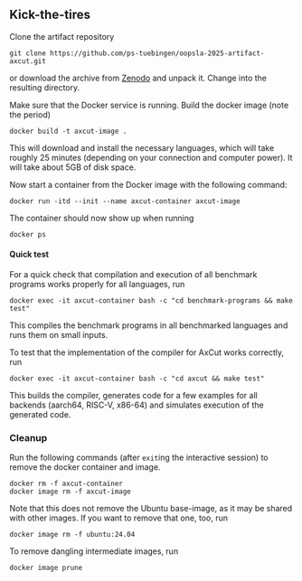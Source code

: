 ## Kick-the-tires
Clone the artifact repository

```
git clone https://github.com/ps-tuebingen/oopsla-2025-artifact-axcut.git
```

or download the archive from [Zenodo](https://doi.org/10.5281/zenodo.14597445) and unpack it.
Change into the resulting directory.

Make sure that the Docker service is running.
Build the docker image (note the period)

```
docker build -t axcut-image .
```

This will download and install the necessary languages, which will take roughly 25 minutes (depending on your connection and computer power).
It will take about 5GB of disk space.

Now start a container from the Docker image with the following command:

```
docker run -itd --init --name axcut-container axcut-image
```

The container should now show up when running

```
docker ps
```

#### Quick test
For a quick check that compilation and execution of all benchmark programs works properly for all languages, run

```
docker exec -it axcut-container bash -c "cd benchmark-programs && make test"
```

This compiles the benchmark programs in all benchmarked languages and runs them on small inputs.

To test that the implementation of the compiler for AxCut works correctly, run

```
docker exec -it axcut-container bash -c "cd axcut && make test"
```

This builds the compiler, generates code for a few examples for all backends (aarch64, RISC-V, x86-64) and simulates execution of the generated code.

### Cleanup
Run the following commands (after `exit`ing the interactive session) to remove the docker container and image.

```
docker rm -f axcut-container
docker image rm -f axcut-image
```

Note that this does not remove the Ubuntu base-image, as it may be shared with other images.
If you want to remove that one, too, run

```
docker image rm -f ubuntu:24.04
```

To remove dangling intermediate images, run

```
docker image prune
```
